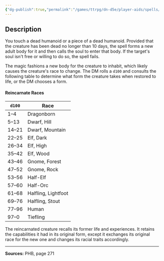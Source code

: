 ```yaml
---
{"dg-publish":true,"permalink":"/games/ttrpg/dn-d5e/player-aids/spells/level-5/reincarnate/","tags":["ttrpg/dnd/5e","verbal","somatic","material","spell"],"noteIcon":""}
---
```



## Description
You touch a dead humanoid or a piece of a dead humanoid.
Provided that the creature has been dead no longer than 10 days, the spell forms a new adult body for it and then calls the soul to enter that body.
If the target's soul isn't free or willing to do so, the spell fails.

The magic fashions a new body for the creature to inhabit, which likely causes the creature's race to change.
The DM rolls a `d100` and consults the following table to determine what form the creature takes when restored to life, or the DM chooses a form.

#### Reincarnate Races
| `d100` | Race |
|-----|-----|
| 1&ndash;4 | Dragonborn |
| 5&ndash;13 | Dwarf, Hill |
| 14&ndash;21 | Dwarf, Mountain |
| 22&ndash;25 | Elf, Dark |
| 26&ndash;34 | Elf, High |
| 35&ndash;42 | Elf, Wood |
| 43&ndash;46 | Gnome, Forest |
| 47&ndash;52 | Gnome, Rock |
| 53&ndash;56 | Half-Elf |
| 57&ndash;60 | Half-Orc |
| 61&ndash;68 | Halfling, Lightfoot |
| 69&ndash;76 | Halfling, Stout |
| 77&ndash;96 | Human |
| 97&ndash;0 | Tiefling |

The reincarnated creature recalls its former life and experiences.
It retains the capabilities it had in its original form, except it exchanges its original race for the new one and changes its racial traits accordingly.

---

**Sources:** PHB, page 271
